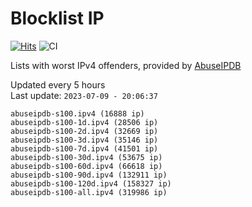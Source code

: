 # Blocklist IP

[![Hits](https://hits.seeyoufarm.com/api/count/incr/badge.svg?url=https%3A%2F%2Fgithub.com%2Fborestad%2Fblocklist-ip%2F&count_bg=%2379C83D&title_bg=%23555555&icon=&icon_color=%23E7E7E7&title=hits&edge_flat=false)](https://hits.seeyoufarm.com)  ![CI](https://img.shields.io/github/workflow/status/borestad/blocklist-ip/CI?style=flat-square)

Lists with worst IPv4 offenders, provided by [AbuseIPDB](https://www.abuseipdb.com/)

<!-- FOOTER-PLACEHOLDER -->
Updated every 5 hours<br>
Last update: `2023-07-09 - 20:06:37`
```
abuseipdb-s100.ipv4 (16888 ip)
abuseipdb-s100-1d.ipv4 (28506 ip)
abuseipdb-s100-2d.ipv4 (32669 ip)
abuseipdb-s100-3d.ipv4 (35146 ip)
abuseipdb-s100-7d.ipv4 (41501 ip)
abuseipdb-s100-30d.ipv4 (53675 ip)
abuseipdb-s100-60d.ipv4 (66618 ip)
abuseipdb-s100-90d.ipv4 (132911 ip)
abuseipdb-s100-120d.ipv4 (158327 ip)
abuseipdb-s100-all.ipv4 (319986 ip)
```
